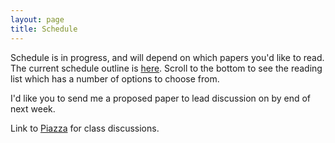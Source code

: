 ```yaml
---
layout: page
title: Schedule
---
```


Schedule is in progress, and will depend on which papers you'd like to read.  The current schedule outline is [here](https://docs.google.com/document/d/1cDOiy-sW2crkD10tC7b7ekisetygA-bMRHQnZIpABhs/edit).  Scroll to the bottom to see the reading list which has a number of options to choose from.

I'd like you to send me a proposed paper to lead discussion on by end of next
week.

Link to [Piazza](piazza.com/ucla/spring2019/cs259) for class discussions.

